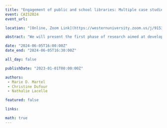 ```yaml
---
title: "Engagement of public and school libraries: Multiple case studies in community literacy"
event: CAIS2024
event_url: 

location: "[Online, Zoom Link](https://westernuniversity.zoom.us/j/91531028175)"

abstract: "We will present the first phase of research aimed at developing our knowledge, which is currently lacking, about the engagement of public and school libraries and the actions carried out with schools and the various actors and actresses to improve literacy from a community perspective. The methodology is that of multiple case studies using interviews conducted in six different sites in Quebec. The results will shed light on the collaborative strategies adopted to improve access to educational resources, promote reading among young people and strengthen links between community actors."

date: "2024-06-05T16:00:00Z"
date_end: "2024-06-05T16:30:00Z"

all_day: false

publishDate: "2023-01-01T00:00:00Z"

authors:
 - Marie D. Martel
 - Christine Dufour 
 - Nathalie Lacelle

featured: false

links:

math: true
---
```


